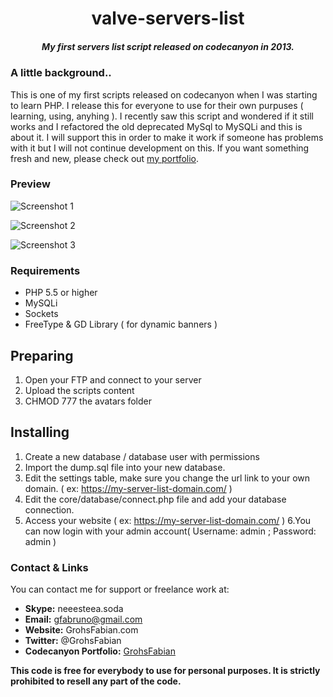 <h1 align="center">valve-servers-list</h1>

<h5 align="center">My first servers list script released on codecanyon in 2013.</h5>


### A little background..

This is one of my first scripts released on codecanyon when I was starting to learn PHP. I release this for everyone to use for their own purpuses ( learning, using, anyhing ). I recently saw this script and wondered if it still works and I refactored the old deprecated MySql to MySQLi and this is about it. I will support this in order to make it work if someone has problems with it but I will not continue development on this. If you want something fresh and new, please check out <a href="https://codecanyon.net/user/grohsfabian/portfolio">my portfolio</a>.

### Preview 

![Screenshot 1](http://i.imgur.com/bwrcrzy.png)

![Screenshot 2](http://i.imgur.com/i5LMNIQ.png)

![Screenshot 3](http://i.imgur.com/mQ6yg2M.png)


### Requirements
* PHP 5.5 or higher
* MySQLi
* Sockets
* FreeType & GD Library ( for dynamic banners )


## Preparing
1. Open your FTP and connect to your server
2. Upload the scripts content
3. CHMOD 777 the avatars folder

## Installing
1. Create a new database / database user with permissions
2. Import the dump.sql file into your new database.
3. Edit the settings table, make sure you change the url link to your own domain. ( ex: https://my-server-list-domain.com/ )
4. Edit the core/database/connect.php file and add your database connection.
5. Access your website ( ex: https://my-server-list-domain.com/ )
6.You can now login with your admin account( Username: admin ; Password: admin )

### Contact & Links

You can contact me for support or freelance work at:

* **Skype:** neeesteea.soda
* **Email:** gfabruno@gmail.com
* **Website:** GrohsFabian.com
* **Twitter:** @GrohsFabian
* **Codecanyon Portfolio:** [GrohsFabian](https://codecanyon.net/user/grohsfabian/portfolio)

**This code is free for everybody to use for personal purposes. It is strictly prohibited to resell any part of the code.**
